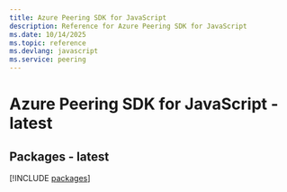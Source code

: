 ```yaml
---
title: Azure Peering SDK for JavaScript
description: Reference for Azure Peering SDK for JavaScript
ms.date: 10/14/2025
ms.topic: reference
ms.devlang: javascript
ms.service: peering
---
```

# Azure Peering SDK for JavaScript - latest
## Packages - latest
[!INCLUDE [packages](peering-index.md)]